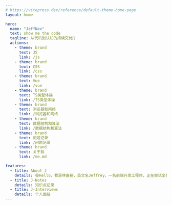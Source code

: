 ```yaml
---
# https://vitepress.dev/reference/default-theme-home-page
layout: home

hero:
  name: "JeffNex"
  text: show me the code
  tagline: 从代码到认知的持续交付🫡
  actions:
    - theme: brand
      text: JS
      link: /js
    - theme: brand
      text: CSS
      link: /css
    - theme: brand
      text: Vue
      link: /vue
    - theme: brand
      text: TS类型体操
      link: /TS类型体操
    - theme: brand
      text: 浏览器和网络
      link: /浏览器和网络
    - theme: brand
      text: 数据结构和算法
      link: /数据结构和算法
    - theme: brand
      text: 问题记录
      link: /问题记录
    - theme: brand
      text: 关于我
      link: /me.md

features:
  - title: About J
    details: 😆Hello，我是林嘉裕，英文名Jeffrey，一名前端开发工程师，正在尝试全栈开发
  - title: J-Notes
    details: 知识点记录
  - title: J-Interviews
    details: 个人面经
---
```


